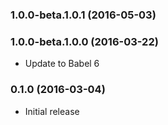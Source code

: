 ### 1.0.0-beta.1.0.1 (2016-05-03)


### 1.0.0-beta.1.0.0 (2016-03-22)

* Update to Babel 6

### 0.1.0 (2016-03-04)

* Initial release
